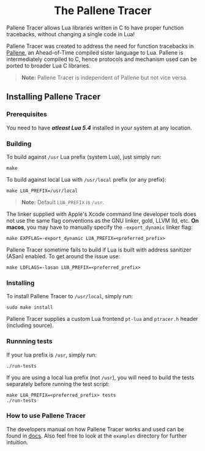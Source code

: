 <h1 align="center">The Pallene Tracer</h1>

Pallene Tracer allows Lua libraries written in C to have proper function tracebacks, without changing a single code in Lua!

Pallene Tracer was created to address the need for function tracebacks in [Pallene](https://github.com/pallene-lang/pallene), an Ahead-of-Time compiled sister language to Lua. Pallene is intermediately compiled to C, hence protocols and mechanism used can be ported to broader Lua C libraries.

> **Note:** Pallene Tracer is independent of Pallene but not vice versa.

## Installing Pallene Tracer

### Prerequisites

You need to have **_atleast Lua 5.4_** installed in your system at any location.

### Building

To build against `/usr` Lua prefix (system Lua), just simply run:
```
make
```

To build against local Lua with `/usr/local` prefix (or any prefix):
```
make LUA_PREFIX=/usr/local
```

> **Note:** Default `LUA_PREFIX` is `/usr`.

The linker supplied with Apple's Xcode command line developer tools does not use the same flag conventions as the GNU linker, gold, LLVM lld, etc. **On macos**, you may have to manually specify the `-export_dynamic` linker flag:

```
make EXPFLAG=-export_dynamic LUA_PREFIX=<preferred_prefix>
```

Pallene Tracer sometime fails to build if Lua is built with address sanitizer (ASan) enabled. To get around the issue use: 
```
make LDFLAGS=-lasan LUA_PREFIX=<preferred_prefix>
```

### Installing

To install Pallene Tracer to `/usr/local`, simply run:
```
sudo make install
```

Pallene Tracer supplies a custom Lua frontend `pt-lua` and `ptracer.h` header (including source).

### Runnning tests

If your lua prefix is `/usr`, simply run:
```
./run-tests
```

If you are using a local lua prefix (not `/usr`), you will need to build the tests separately before running the test script:
```
make LUA_PREFIX=<preferred_prefix> tests
./run-tests
```

### How to use Pallene Tracer

The developers manual on how Pallene Tracer works and used can be found in [docs](https://github.com/pallene-lang/pallene-tracer/blob/main/docs/MANUAL.md). Also feel free to look at the `examples` directory for further intuition.
